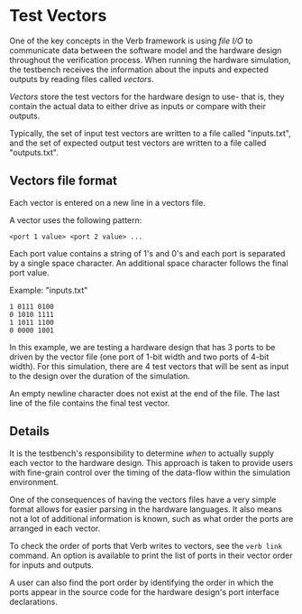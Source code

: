 # Test Vectors

One of the key concepts in the Verb framework is using _file I/O_ to communicate data between the software model and the hardware design throughout the verification process. When running the hardware simulation, the testbench receives the information about the inputs and expected outputs by reading files called _vectors_.

_Vectors_ store the test vectors for the hardware design to use- that is, they contain the actual data to either drive as inputs or compare with their outputs.

Typically, the set of input test vectors are written to a file called "inputs.txt", and the set of expected output test vectors are written to a file called "outputs.txt".

## Vectors file format

Each vector is entered on a new line in a vectors file.

A vector uses the following pattern:

```
<port 1 value> <port 2 value> ...
```

Each port value contains a string of 1's and 0's and each port is separated by a single space character. An additional space character follows the final port value.

Example: "inputs.txt"

```
1 0111 0100 
0 1010 1111 
1 1011 1100 
0 0000 1001
```

In this example, we are testing a hardware design that has 3 ports to be driven by the vector file (one port of 1-bit width and two ports of 4-bit width). For this simulation, there are 4 test vectors that will be sent as input to the design over the duration of the simulation.

An empty newline character does not exist at the end of the file. The last line of the file contains the final test vector.

## Details

It is the testbench's responsibility to determine _when_ to actually supply each vector to the hardware design. This approach is taken to provide users with fine-grain control over the timing of the data-flow within the simulation environment.

One of the consequences of having the vectors files have a very simple format allows for easier parsing in the hardware languages. It also means not a lot of additional information is known, such as what order the ports are arranged in each vector.

To check the order of ports that Verb writes to vectors, see the `verb link` command. An option is available to print the list of ports in their vector order for inputs and outputs. 

A user can also find the port order by identifying the order in which the ports appear in the source code for the hardware design's port interface declarations.